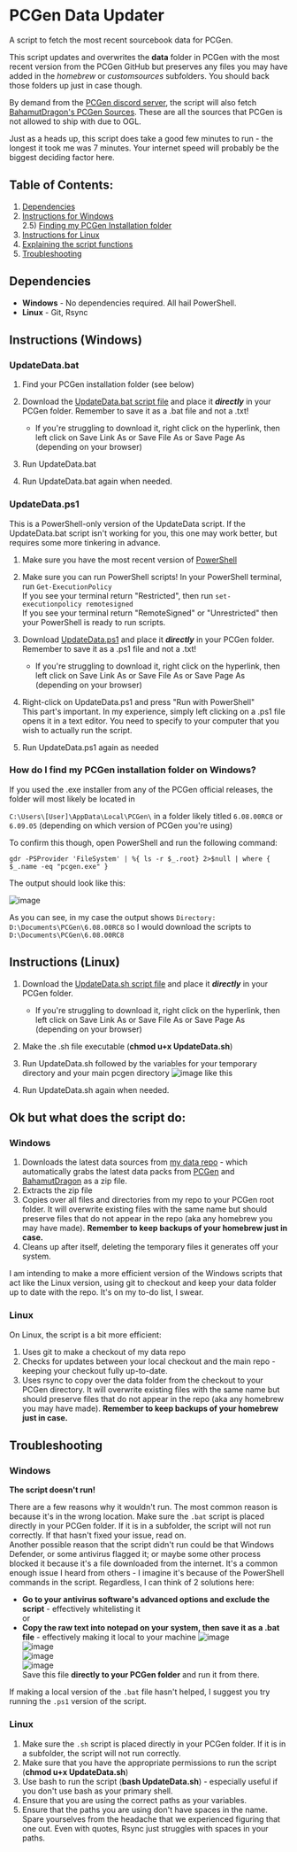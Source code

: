 # PCGen Data Updater
A script to fetch the most recent sourcebook data for PCGen.

This script updates and overwrites the **data** folder in PCGen with the most recent version from the PCGen GitHub but preserves any files you may have added in the *homebrew* or *customsources* subfolders. You should back those folders up just in case though.

By demand from the [PCGen discord server](https://discord.gg/M7GH5BS), the script will also fetch [BahamutDragon's PCGen Sources](https://github.com/BahamutDragon/pcgen). These are all the sources that PCGen is not allowed to ship with due to OGL.

Just as a heads up, this script does take a good few minutes to run - the longest it took me was 7 minutes. Your internet speed will probably be the biggest deciding factor here.

## Table of Contents:
1) [Dependencies](https://github.com/BlyatBeauty/PCGen-Data-Updater#dependencies)
2) [Instructions for Windows](https://github.com/BlyatBeauty/PCGen-Data-Updater#instructions-windows)<br>
2.5) [Finding my PCGen Installation folder](https://github.com/BlyatBeauty/PCGen-Data-Updater#how-do-i-find-my-pcgen-installation-folder-on-windows)
3) [Instructions for Linux](https://github.com/BlyatBeauty/PCGen-Data-Updater#instructions-linux)
4) [Explaining the script functions](https://github.com/BlyatBeauty/PCGen-Data-Updater#ok-but-what-does-the-script-do)
5) [Troubleshooting](https://github.com/BlyatBeauty/PCGen-Data-Updater#troubleshooting)

## Dependencies
- **Windows** 
      - No dependencies required. All hail PowerShell.
- **Linux**
      - Git, Rsync
      
## Instructions (Windows)
### UpdateData.bat
1) Find your PCGen installation folder (see below)
2) Download the [UpdateData.bat script file](https://raw.githubusercontent.com/BlyatBeauty/PCGen-Data-Updater/main/UpdateData.bat) and place it ***directly*** in your PCGen folder. Remember to save it as a .bat file and not a .txt!

      - If you're struggling to download it, right click on the hyperlink, then left click on Save Link As or Save File As or Save Page As (depending on your browser)

3) Run UpdateData.bat
4) Run UpdateData.bat again when needed.

### UpdateData.ps1

This is a PowerShell-only version of the UpdateData script. If the UpdateData.bat script isn't working for you, this one may work better, but requires some more tinkering in advance.

1) Make sure you have the most recent version of [PowerShell](https://github.com/PowerShell/PowerShell/releases/)

2) Make sure you can run PowerShell scripts! 
      In your PowerShell terminal, run `Get-ExecutionPolicy`<br>
      If you see your terminal return "Restricted", then run `set-executionpolicy remotesigned`<br>
      If you see your terminal return "RemoteSigned" or "Unrestricted" then your PowerShell is ready to run scripts.

3) Download [UpdateData.ps1](https://raw.githubusercontent.com/BlyatBeauty/PCGen-Data-Updater/main/UpdateData.ps1) and place it ***directly*** in your PCGen folder. Remember to save it as a .ps1 file and not a .txt!


      - If you're struggling to download it, right click on the hyperlink, then left click on Save Link As or Save File As or Save Page As (depending on your browser)

4) Right-click on UpdateData.ps1 and press "Run with PowerShell"<br>
      This part's important. In my experience, simply left clicking on a .ps1 file opens it in a text editor. You need to specify to your computer that you wish to actually run the script.

5) Run UpdateData.ps1 again as needed

### How do I find my PCGen installation folder on Windows?
If you used the .exe installer from any of the PCGen official releases, the folder will most likely be located in

 `C:\Users\[User]\AppData\Local\PCGen\` in a folder likely titled `6.08.00RC8` or `6.09.05` (depending on which version of PCGen you're using)

To confirm this though, open PowerShell and run the following command:

`gdr -PSProvider 'FileSystem' | %{ ls -r $_.root} 2>$null | where { $_.name -eq "pcgen.exe" }`

The output should look like this:

![image](https://user-images.githubusercontent.com/66367898/213357546-a739c230-3477-4a60-8af7-cb6ec2c7f330.png)

As you can see, in my case the output shows `Directory: D:\Documents\PCGen\6.08.00RC8` so I would download the scripts to `D:\Documents\PCGen\6.08.00RC8`

## Instructions (Linux)
1) Download the [UpdateData.sh script file](https://raw.githubusercontent.com/BlyatBeauty/PCGen-Data-Updater/main/UpdateData.sh) and place it ***directly*** in your PCGen folder.

      - If you're struggling to download it, right click on the hyperlink, then left click on Save Link As or Save File As or Save Page As (depending on your browser)

2) Make the .sh file executable (**chmod u+x UpdateData.sh**)
3) Run UpdateData.sh followed by the variables for your temporary directory and your main pcgen directory 
![image](https://user-images.githubusercontent.com/66367898/178808020-3ddbef30-2647-4119-8ee0-03a5566b77b6.png) like this
4) Run UpdateData.sh again when needed.

## Ok but what does the script do:
### Windows
1) Downloads the latest data sources from [my data repo](https://github.com/BlyatBeauty/PCGen-Data) - which automatically grabs the latest data packs from [PCGen](https://github.com/PCGen/pcgen) and [BahamutDragon](https://github.com/BahamutDragon/pcgen) as a zip file.
2) Extracts the zip file
3) Copies over all files and directories from my repo to your PCGen root folder. It will overwrite existing files with the same name but should preserve files that do not appear in the repo (aka any homebrew you may have made). **Remember to keep backups of your homebrew just in case.**
4) Cleans up after itself, deleting the temporary files it generates off your system.

I am intending to make a more efficient version of the Windows scripts that act like the Linux version, using git to checkout and keep your data folder up to date with the repo. It's on my to-do list, I swear.

### Linux
On Linux, the script is a bit more efficient:
1) Uses git to make a checkout of my data repo 
2) Checks for updates between your local checkout and the main repo - keeping your checkout fully up-to-date.
3) Uses rsync to copy over the data folder from the checkout to your PCGen directory. It will overwrite existing files with the same name but should preserve files that do not appear in the repo (aka any homebrew you may have made). **Remember to keep backups of your homebrew just in case.**
      
## Troubleshooting

### Windows
**The script doesn't run!** 

There are a few reasons why it wouldn't run. The most common reason is because it's in the wrong location. Make sure the `.bat` script is placed directly in your PCGen folder. If it is in a subfolder, the script will not run correctly. If that hasn't fixed your issue, read on. <br>
Another possible reason that the script didn't run could be that Windows Defender, or some antivirus flagged it; or maybe some other process blocked it because it's a file downloaded from the internet. It's a common enough issue I heard from others - I imagine it's because of the PowerShell commands in the script. Regardless, I can think of 2 solutions here:

- **Go to your antivirus software's advanced options and exclude the script** - effectively whitelisting it<br>or<br> 
- **Copy the raw text into notepad on your system, then save it as a .bat file** - effectively making it local to your machine
![image](https://user-images.githubusercontent.com/66367898/204911417-86b80f9d-008b-40d2-88c0-961e2ba4d1d7.png)<br>
![image](https://user-images.githubusercontent.com/66367898/204911746-3714f262-cd0a-4d91-8c21-091af0ae11c2.png)<br>
![image](https://user-images.githubusercontent.com/66367898/204912219-6d0ec62f-e862-44f9-9e0b-a8fb011ab107.png)<br>
![image](https://user-images.githubusercontent.com/66367898/204912242-4bf8ac8c-490c-46c9-902d-7263df204356.png)<br>
Save this file **directly to your PCGen folder** and run it from there.

If making a local version of the `.bat` file hasn't helped, I suggest you try running the `.ps1` version of the script.

### Linux
1) Make sure the `.sh` script is placed directly in your PCGen folder. If it is in a subfolder, the script will not run correctly.
2) Make sure that you have the appropriate permissions to run the script (**chmod u+x UpdateData.sh**)
3) Use bash to run the script (**bash UpdateData.sh**) - especially useful if you don't use bash as your primary shell.
4) Ensure that you are using the correct paths as your variables.
5) Ensure that the paths you are using don't have spaces in the name. Spare yourselves from the headache that we experienced figuring that one out. Even with quotes, Rsync just struggles with spaces in your paths.
